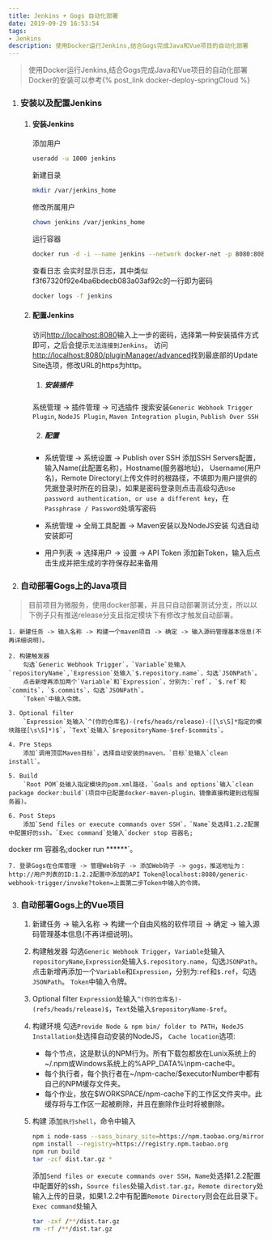 ```yaml
---
title: Jenkins + Gogs 自动化部署
date: 2019-09-29 16:53:54
tags:
- Jenkins
description: 使用Docker运行Jenkins,结合Gogs完成Java和Vue项目的自动化部署
---
```

> 使用Docker运行Jenkins,结合Gogs完成Java和Vue项目的自动化部署
> Docker的安装可以参考{% post_link docker-deploy-springCloud %}

1. ### 安装以及配置Jenkins

    1. #### 安装Jenkins
        添加用户
        ```bash
        useradd -u 1000 jenkins
        ```
        新建目录
        ```bash
        mkdir /var/jenkins_home
        ```
        修改所属用户
        ```bash
        chown jenkins /var/jenkins_home
        ```
        运行容器
        ```bash
        docker run -d -i --name jenkins --network docker-net -p 8080:8080 -p 50000:50000 -v /var/jenkins_home:/var/jenkins_home -v /etc/localtime:/etc/localtime:ro jenkins/jenkins:lts
        ```
        查看日志 会实时显示日志，其中类似f3f67320f92e4ba6bdecb083a03af92c的一行即为密码
        ```bash
        docker logs -f jenkins
        ```

    2. ####  配置Jenkins
        访问<http://localhost:8080>输入上一步的密码，选择第一种安装插件方式即可，之后会提示`无法连接到Jenkins`。
        访问<http://localhost:8080/pluginManager/advanced>找到最底部的Update Site选项，修改URL的https为http。
     
        1. ##### 安装插件
        系统管理 -> 插件管理 -> 可选插件
        搜索安装`Generic Webhook Trigger Plugin`, `NodeJS Plugin`, `Maven Integration plugin`, `Publish Over SSH`

        2. ##### 配置
        - 系统管理 -> 系统设置 -> Publish over SSH
        添加SSH Servers配置，输入Name(此配置名称)，Hostname(服务器地址)， Username(用户名)，Remote Directory(上传文件时的根路径，不填即为用户提供的凭据登录时所在的目录)，如果是密码登录则点击高级勾选`Use password authentication, or use a different key`，在`Passphrase / Password`处填写密码

        - 系统管理 -> 全局工具配置 -> Maven安装以及NodeJS安装
        勾选自动安装即可

        - 用户列表 -> 选择用户 -> 设置 -> API Token
        添加新Token，输入后点击生成并把生成的字符保存起来备用


2. ### 自动部署Gogs上的Java项目
> 目前项目为微服务，使用docker部署，并且只自动部署测试分支，所以以下例子只有推送release分支且指定模块下有修改才触发自动部署。

    1. 新建任务 -> 输入名称 -> 构建一个maven项目 -> 确定 -> 输入源码管理基本信息(不再详细说明)。
    
    2. 构建触发器
        勾选`Generic Webhook Trigger`，`Variable`处输入`repositoryName`,`Expression`处输入`$.repository.name`，勾选`JSONPath`。
        点击新增再添加两个`Variable`和`Expression`，分别为:`ref`，`$.ref`和`commits`，`$.commits`，勾选`JSONPath`。
        `Token`中输入令牌。

    3. Optional filter
        `Expression`处输入`^(你的仓库名)-(refs/heads/release)-([\s\S]*指定的模块路径[\s\S]*)$`，`Text`处输入`$repositoryName-$ref-$commits`。

    4. Pre Steps
        添加`调用顶层Maven目标`，选择自动安装的maven，`目标`处输入`clean install`。

    5. Build
        `Root POM`处输入指定模块的pom.xml路径，`Goals and options`输入`clean package docker:build`(项目中已配置docker-maven-plugin，镜像直接构建到远程服务器)。

    6. Post Steps
        添加`Send files or execute commands over SSH`，`Name`处选择1.2.2配置中配置好的ssh，`Exec command`处输入`docker stop 容器名;
docker rm 容器名;docker run ******`。

    7. 登录Gogs在仓库管理 -> 管理Web钩子 -> 添加Web钩子 -> gogs，推送地址为：http://用户列表的ID:1.2.2配置中添加的API Token@localhost:8080/generic-webhook-trigger/invoke?token=上面第二步Token中输入的令牌。

3. ### 自动部署Gogs上的Vue项目
    1. 新建任务 -> 输入名称 -> 构建一个自由风格的软件项目 -> 确定 -> 输入源码管理基本信息(不再详细说明)。

    2. 构建触发器
        勾选`Generic Webhook Trigger`，`Variable`处输入`repositoryName`,`Expression`处输入`$.repository.name`，勾选`JSONPath`。
        点击新增再添加一个`Variable`和`Expression`，分别为:`ref`和`$.ref`，勾选`JSONPath`。
        `Token`中输入令牌。

    3. Optional filter
        `Expression`处输入`^(你的仓库名)-(refs/heads/release)$`，`Text`处输入`$repositoryName-$ref`。

    4. 构建环境
        勾选`Provide Node & npm bin/ folder to PATH`，`NodeJS Installation`处选择自动安装的NodeJS，
        `Cache location`选项:
        - 每个节点，这是默认的NPM行为。所有下载包都放在Lunix系统上的~/.npm或Windows系统上的%APP_DATA%\npm-cache中。
        - 每个执行者，每个执行者在~/npm-cache/$executorNumber中都有自己的NPM缓存文件夹。
        - 每个作业，放在$WORKSPACE/npm-cache下的工作区文件夹中。此缓存将与工作区一起被刷除，并且在删除作业时将被删除。

    5. 构建
        添加`执行shell`，命令中输入
        ```bash
        npm i node-sass --sass_binary_site=https://npm.taobao.org/mirrors/node-sass
        npm install --registry=https://registry.npm.taobao.org
        npm run build
        tar -zcf dist.tar.gz *
        ```
        添加`Send files or execute commands over SSH`，`Name`处选择1.2.2配置中配置好的ssh，`Source files`处输入`dist.tar.gz`，`Remote directory`处输入上传的目录，如果1.2.2中有配置`Remote Directory`则会在此目录下。`Exec command`处输入
        ```bash
        tar -zxf /**/dist.tar.gz
        rm -rf /**/dist.tar.gz
        ```
